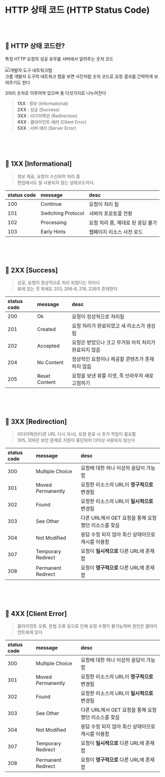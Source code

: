 # HTTP 상태 코드 (HTTP Status Code)
<br>
<br>

## 📌 HTTP 상태 코드란?
특정 HTTP 요청의 성공 유무를 서버에서 알려주는 숫자 코드 <br>
<br>
![개발자 도구 네트워크탭](https://github.com/solji622/LevelUp-Study/blob/bf5dbf52c3ec2b66790d9cca0eddf24e2fd86ff5/25.04/HTTP%20Status%20Code/asset/chromeNetwork.png)
<br>
크롬 개발자 도구의 네트워크 탭을 보면 사진처럼 숫자 코드로 요청 결과를 간략하게 보여주기도 한다 <br>

3자리 숫자로 이루어져 있으며 총 다섯가지로 나누어진다
> **1XX** : 정보 (Informational) <br>
> **2XX** : 성공 (Success) <br>
> **3XX** : 리다이렉션 (Redirection) <br>
> **4XX** : 클라이언트 에러 (Client Error) <br>
> **5XX** : 서버 에러 (Server Error) <br>

<br>
<br>
<br>

## 📌 1XX [Informational]
> 정보 제공, 요청이 수신되어 처리 중 <br>
현업에서도 잘 사용되지 않는 상태코드이다. <br>

|status code|message|desc|
|:---|:---|:---|
|100|Continue|요청이 처리 됨|
|101|Switching Protocol|서버의 프로토콜 전환|
|102|Processing|요청 처리 중, 제대로 된 응답 불가|
|103|Early Hints|웹페이지 리소스 사전 로드|

<br>
<Br>
<br>

## 📌 2XX [Success]
> 성공, 요청이 정상적으로 처리 되었다는 의미다 <br>
표에 있는 것 외에도 203, 206-8, 218, 226이 존재한다 <br>

|status code|message|desc|
|:---|:---|:---|
|200|Ok|요청이 정상적으로 처리됨|
|201|Created|요청 처리가 완료되었고 새 리소스가 생성됨|
|202|Accepted|요청은 받았으나 크고 무거워 아직 처리가 완료되지 않음|
|204|No Content|정상적인 요청이나 제공할 콘텐츠가 존재하지 않음|
|205|Reset Content|요청을 보낸 뷰를 리셋, 즉 브라우저 새로고침하기|

<br>
<Br>
<br>

## 📌 3XX [Redirection]
> 리다이렉션(다른 URL 다시 지시), 요청 완료 시 추가 작업이 필요함 <br>
305, 306은 보안 문제로 지원이 중단되어 더이상 사용되지 않는다 <br>

|status code|message|desc|
|:---|:---|:---|
|300|Multiple Choice|요청에 대한 하나 이상의 응답이 가능함|
|301|Moved Permanently|요청한 리소스의 URL이 **영구적으로** 변경됨|
|302|Found|요청한 리소스의 URL이 **일시적으로** 변경됨|
|303|See Other|다른 URL에서 GET 요청을 통해 요청했던 리소스를 찾음|
|304|Not Modified|응답 수정 되지 않아 최신 상태이므로 캐시를 이용함|
|307|Temporary Redirect|요청이 **일시적으로** 다른 URL에 존재함|
|308|Permanent Redirect|요청이 **영구적으로** 다른 URL에 존재함|

<br>
<Br>
<br>

## 📌 4XX [Client Error]
> 클라이언트 오류, 문법 오류 등으로 인해 요청 수행이 불가능하며 원인은 클라이언트에게 있다

|status code|message|desc|
|:---|:---|:---|
|300|Multiple Choice|요청에 대한 하나 이상의 응답이 가능함|
|301|Moved Permanently|요청한 리소스의 URL이 **영구적으로** 변경됨|
|302|Found|요청한 리소스의 URL이 **일시적으로** 변경됨|
|303|See Other|다른 URL에서 GET 요청을 통해 요청했던 리소스를 찾음|
|304|Not Modified|응답 수정 되지 않아 최신 상태이므로 캐시를 이용함|
|307|Temporary Redirect|요청이 **일시적으로** 다른 URL에 존재함|
|308|Permanent Redirect|요청이 **영구적으로** 다른 URL에 존재함|

